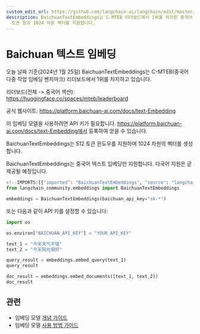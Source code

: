 ```yaml
---
custom_edit_url: https://github.com/langchain-ai/langchain/edit/master/docs/docs/integrations/text_embedding/baichuan.ipynb
description: BaichuanTextEmbeddings는 C-MTEB 리더보드에서 1위를 차지한 중국어 텍스트 임베딩 모델입니다. 512
  토큰 창과 1024 차원 벡터를 지원합니다.
---
```


# Baichuan 텍스트 임베딩

오늘 날짜 기준(2024년 1월 25일) BaichuanTextEmbeddings는 C-MTEB(중국어 다중 작업 임베딩 벤치마크) 리더보드에서 1위를 차지하고 있습니다.

리더보드(전체 -> 중국어 섹션): https://huggingface.co/spaces/mteb/leaderboard

공식 웹사이트: https://platform.baichuan-ai.com/docs/text-Embedding

이 임베딩 모델을 사용하려면 API 키가 필요합니다. https://platform.baichuan-ai.com/docs/text-Embedding에서 등록하여 얻을 수 있습니다.

BaichuanTextEmbeddings는 512 토큰 윈도우를 지원하며 1024 차원의 벡터를 생성합니다.

BaichuanTextEmbeddings는 중국어 텍스트 임베딩만 지원합니다. 다국어 지원은 곧 제공될 예정입니다.

```python
<!--IMPORTS:[{"imported": "BaichuanTextEmbeddings", "source": "langchain_community.embeddings", "docs": "https://api.python.langchain.com/en/latest/embeddings/langchain_community.embeddings.baichuan.BaichuanTextEmbeddings.html", "title": "Baichuan Text Embeddings"}]-->
from langchain_community.embeddings import BaichuanTextEmbeddings

embeddings = BaichuanTextEmbeddings(baichuan_api_key="sk-*")
```


또는 다음과 같이 API 키를 설정할 수 있습니다:

```python
import os

os.environ["BAICHUAN_API_KEY"] = "YOUR_API_KEY"
```


```python
text_1 = "今天天气不错"
text_2 = "今天阳光很好"

query_result = embeddings.embed_query(text_1)
query_result
```


```python
doc_result = embeddings.embed_documents([text_1, text_2])
doc_result
```


## 관련

- 임베딩 모델 [개념 가이드](/docs/concepts/#embedding-models)
- 임베딩 모델 [사용 방법 가이드](/docs/how_to/#embedding-models)